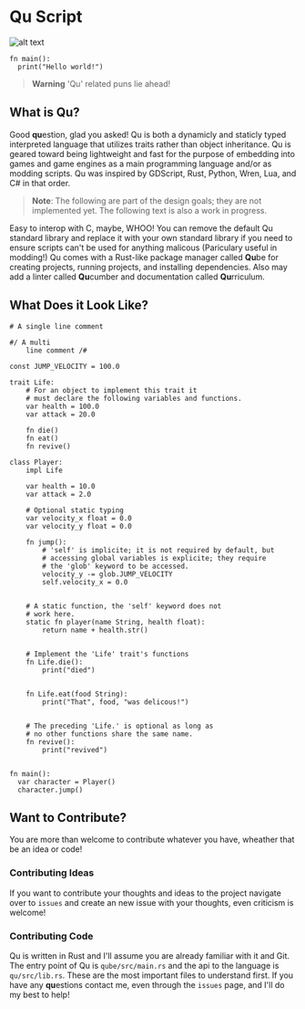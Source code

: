 
# Qu Script
![alt text](https://github.com/GsLogiMaker/qu-script/blob/e4c8fddc010feb76daadbda53f2bdfd27078d6ee/Logo.png)
```
fn main():
  print("Hello world!")
```

> __Warning__ 'Qu' related puns lie ahead!

## What is Qu?
Good **qu**estion, glad you asked! Qu is both a dynamicly and staticly typed interpreted language that utilizes traits rather than object inheritance. Qu is geared toward being lightweight and fast for the purpose of embedding into games and game engines as a main programming language and/or as modding scripts. Qu was inspired by GDScript, Rust, Python, Wren, Lua, and C# in that order.

> __Note__: The following are part of the design goals; they are not implemented yet. The following text is also a work in progress.

Easy to interop with C, maybe, WHOO! You can remove the default Qu standard library and replace it with your own standard library if you need to ensure scripts can't be used for anything malicous (Pariculary useful in modding!) Qu comes with a Rust-like package manager called **Qu**be for creating projects, running projects, and installing dependencies. Also may add a linter called **Qu**cumber and documentation called **Qu**rriculum.

## What Does it Look Like?
``` GDScript
# A single line comment

#/ A multi
	line comment /#

const JUMP_VELOCITY = 100.0

trait Life:
	# For an object to implement this trait it
	# must declare the following variables and functions.
	var health = 100.0
	var attack = 20.0
	
	fn die()
	fn eat()
	fn revive()

class Player:
	impl Life
	
	var health = 10.0
	var attack = 2.0
	
	# Optional static typing
	var velocity_x float = 0.0
	var velocity_y float = 0.0
	
	fn jump():
		# 'self' is implicite; it is not required by default, but
		# accessing global variables is explicite; they require
		# the 'glob' keyword to be accessed.
		velocity_y -= glob.JUMP_VELOCITY
		self.velocity_x = 0.0


	# A static function, the 'self' keyword does not
	# work here.
	static fn player(name String, health float):
		return name + health.str()


	# Implement the 'Life' trait's functions
	fn Life.die():
		print("died")


	fn Life.eat(food String):
		print("That", food, "was delicous!")


	# The preceding 'Life.' is optional as long as
	# no other functions share the same name.
	fn revive():
		print("revived")


fn main():
  var character = Player()
  character.jump()
```

## Want to Contribute?
You are more than welcome to contribute whatever you have, wheather that be an idea or code!
### Contributing Ideas
If you want to contribute your thoughts and ideas to the project navigate over to `issues` and create an new issue with your thoughts, even criticism is welcome!
### Contributing Code
Qu is written in Rust and I'll assume you are already familiar with it and Git. The entry point of Qu is `qube/src/main.rs` and the api to the language is `qu/src/lib.rs`. These are the most important files to understand first. If you have any **qu**estions contact me, even through the `issues` page, and I'll do my best to help!
